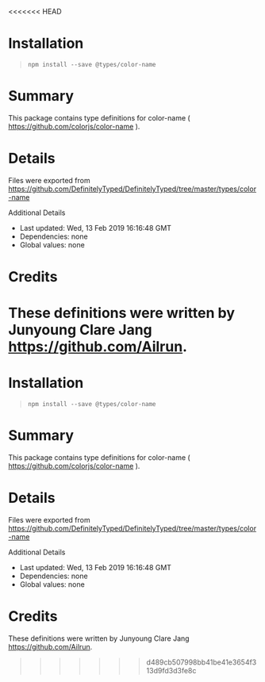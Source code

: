 <<<<<<< HEAD
# Installation
> `npm install --save @types/color-name`

# Summary
This package contains type definitions for color-name ( https://github.com/colorjs/color-name ).

# Details
Files were exported from https://github.com/DefinitelyTyped/DefinitelyTyped/tree/master/types/color-name

Additional Details
 * Last updated: Wed, 13 Feb 2019 16:16:48 GMT
 * Dependencies: none
 * Global values: none

# Credits
These definitions were written by Junyoung Clare Jang <https://github.com/Ailrun>.
=======
# Installation
> `npm install --save @types/color-name`

# Summary
This package contains type definitions for color-name ( https://github.com/colorjs/color-name ).

# Details
Files were exported from https://github.com/DefinitelyTyped/DefinitelyTyped/tree/master/types/color-name

Additional Details
 * Last updated: Wed, 13 Feb 2019 16:16:48 GMT
 * Dependencies: none
 * Global values: none

# Credits
These definitions were written by Junyoung Clare Jang <https://github.com/Ailrun>.
>>>>>>> d489cb507998bb41be41e3654f313d9fd3d3fe8c
